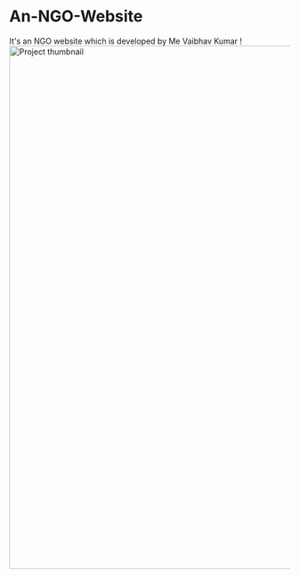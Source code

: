 # An-NGO-Website
It's an NGO website which is developed by Me Vaibhav Kumar
!<img width="940" alt="Project thumbnail" src="https://github.com/user-attachments/assets/a60df100-7506-4d84-90ad-3ac2f2a16ffe">
